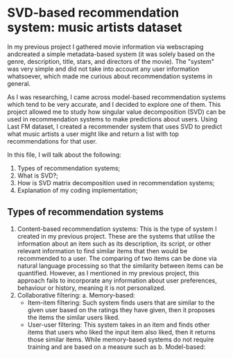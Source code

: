 # SVD-based recommendation system: music artists dataset
In my previous project I gathered movie information via webscraping andcreated a simple metadata-based system (it was solely based on the genre, description, title, stars, and directors of the movie). The "system" was very simple and did not take into account any user information whatsoever, which made me curious about recommendation systems in general. 

As I was researching, I came across model-based recommendation systems which tend to be very accurate, and I decided to explore one of them. This project allowed me to study how singular value decomposition (SVD) can be used in recommendation systems to make predictions about users. Using Last FM dataset, I created a recommender system that uses SVD to predict what music artists a user might like and return a list with top recommendations for that user.

In this file, I will talk about the following:

1. Types of recommendation systems;
2. What is SVD?;
3. How is SVD matrix decomposition used in recommendation systems;
4. Explanation of my coding implementation;

## Types of recommendation systems
1. Content-based recommendation systems:
   This is the type of system I created in my previous project. These are the systems that utilise the information about an item such as its description, its script, or other relevant information to find similar items that then would be recommended to a user. The comparing of two items can be done via natural language processing so that the similarity between items can be quantified. However, as I mentioned in my previous project, this approach fails to incorporate any information about user preferences, behaviour or history, meaning it is not personalized.
2. Collaborative filtering:
   a. Memory-based:
     - Item-item filtering:
       Such system finds users that are similar to the given user based on the ratings they have given, then it proposes the items the similar users liked. 
     - User-user filtering:
       This system takes in an item and finds other items that users who liked the input item also liked, then it returns those similar items.
   While memory-based systems do not require training and are based on a measure such as 
   b. Model-based:
